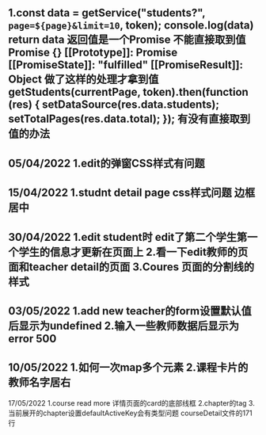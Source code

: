 1.const data = getService("students?", `page=${page}&limit=10`, token);
  console.log(data)
  return data
  返回值是一个Promise 不能直接取到值
Promise {<pending>}
[[Prototype]]: Promise
[[PromiseState]]: "fulfilled"
[[PromiseResult]]: Object
做了这样的处理才拿到值
getStudents(currentPage, token).then(function (res) {
      setDataSource(res.data.students);
      setTotalPages(res.data.total);
    });
有没有直接取到值的办法
-------------------------------------------------------------------------------------
05/04/2022
1.edit的弹窗CSS样式有问题
-------------------------------------------------------------------------------------
15/04/2022
1.studnt detail page css样式问题 边框 居中
-------------------------------------------------------------------------------------
30/04/2022
1.edit student时 edit了第二个学生第一个学生的信息才更新在页面上
2.看一下edit教师的页面和teacher detail的页面
3.Coures 页面的分割线的样式
-------------------------------------------------------------------------------------
03/05/2022
1.add new teacher的form设置默认值后显示为undefined
2.输入一些教师数据后显示为error 500
-------------------------------------------------------------------------------------
10/05/2022
1.如何一次map多个元素
2.课程卡片的教师名字居右
-------------------------------------------------------------------------------------
17/05/2022
1.course read more 详情页面的card的底部线框
2.chapter的tag
3.当前展开的chapter设置defaultActiveKey会有类型问题 courseDetail文件的171行